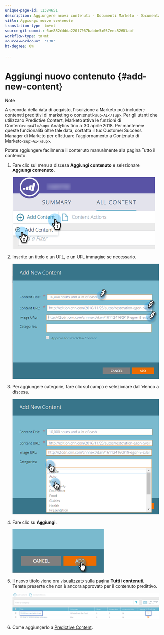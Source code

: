 ```yaml
---
unique-page-id: 11384651
description: Aggiungere nuovi contenuti - Documenti Marketo - Documentazione prodotto
title: Aggiungi nuovo contenuto
translation-type: tm+mt
source-git-commit: 6ae882dddda220f7067babbe5a057eec82601abf
workflow-type: tm+mt
source-wordcount: '138'
ht-degree: 0%

---
```



# Aggiungi nuovo contenuto {#add-new-content}

>[!NOTE]
>
>A seconda della data di acquisto, l&#39;iscrizione a Marketo può includere contenuti predittivi di marketing o contenuti`<sup>AI</sup>`. Per gli utenti che utilizzano Predictive Content, Marketo attiva le funzioni di Content`<sup>AI</sup>` Analytics fino al 30 aprile 2018. Per mantenere queste funzionalità oltre tale data, contatta il tuo Customer Success Manager di Marketo per effettuare l&#39;aggiornamento a Contenuto di Marketo`<sup>AI</sup>`.

Potete aggiungere facilmente il contenuto manualmente alla pagina Tutto il contenuto.

1. Fare clic sul menu a discesa **Aggiungi contenuto** e selezionare **Aggiungi contenuto**.

   ![](assets/image2017-10-3-8-3a54-3a9.png)

1. Inserite un titolo e un URL, e un URL immagine se necessario.

   ![](assets/add-new-content-updated-pencils.png)

1. Per aggiungere categorie, fare clic sul campo e selezionare dall&#39;elenco a discesa.

   ![](assets/add-new-content-categories-updated-hands.png)

1. Fare clic su **Aggiungi**.

   ![](assets/all-content-add-hand.png)

1. Il nuovo titolo viene ora visualizzato sulla pagina **Tutti i contenuti**. Tenete presente che non è ancora approvato per il contenuto predittivo.

   ![](assets/image2017-10-3-8-3a55-3a21.png)

1. Come aggiungerlo a [Predictive Content](https://docs.marketo.com/x/Vbet).

